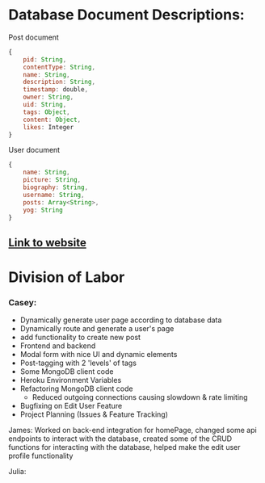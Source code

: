 # Database Document Descriptions:
Post document
```js
{
    pid: String,
    contentType: String,
    name: String,
    description: String,
    timestamp: double,
    owner: String,
    uid: String,
    tags: Object,
    content: Object,
    likes: Integer
}
```
User document 
```js
{
    name: String,
    picture: String,
    biography: String,
    username: String,
    posts: Array<String>,
    yog: String
}
```

## [Link to website](http://https://cs326-finalupsilon.herokuapp.com/ "Link to website")
# Division of Labor
### Casey:
- Dynamically generate user page according to database data
- Dynamically route and generate a user's page
- add functionality to create new post
 - Frontend and backend
  - Modal form with nice UI and dynamic elements
  - Post-tagging with 2 'levels' of tags
- Some MongoDB client code
- Heroku Environment Variables
- Refactoring MongoDB client code
  - Reduced outgoing connections causing slowdown & rate limiting
- Bugfixing on Edit User Feature
- Project Planning (Issues & Feature Tracking)

James: Worked on back-end integration for homePage, changed some api endpoints to interact with the database, created some of the CRUD functions for interacting with the database, helped make the edit user profile functionality

Julia: